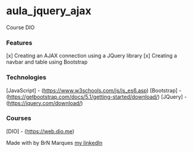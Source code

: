 # aula_jquery_ajax
 
<p>Course DIO</p>

### Features

[x] Creating an AJAX connection using a JQuery library
[x] Creating a navbar and table using Bootstrap


### Technologies

[JavaScript] - (https://www.w3schools.com/js/js_es6.asp)
[Bootstrap] - (https://getbootstrap.com/docs/5.1/getting-started/download/)
[JQuery] - (https://jquery.com/download/)

### Courses

[DIO] - (https://web.dio.me)

Made with by BrN Marques [my linkedIn](https://www.linkedin.com/in/brunomarques85/)